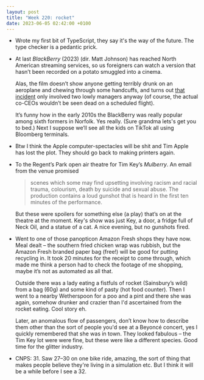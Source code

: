 ```yaml
---
layout: post
title: "Week 220: rocket"
date: 2023-06-05 02:42:00 +0100
---
```


- Wrote my first bit of TypeScript, they say it's the way of the future. The type checker is a pedantic prick.

- At last <cite>BlackBerry</cite> (2023) (dir. Matt Johnson) has reached North American streaming services,
  so us foreigners can watch a version that hasn’t been recorded on a potato smuggled into a cinema.

  Alas, the film doesn’t show anyone getting terribly drunk on an aeroplane and chewing through some handcuffs, and turns out [that incident](https://www.cbc.ca/news/canada/fired-rim-execs-chewed-through-restraints-on-flight-1.992829 "Fired RIM execs 'chewed through restraints' on flight") only involved two lowly managers anyway (of course, the actual co-CEOs wouldn’t be seen dead on a scheduled flight).

  It’s funny how in the early 2010s the BlackBerry was really popular among sixth formers in Norfolk. Yes really. (Sure grandma lets's get you to bed.) Next I suppose we’ll see all the kids on TikTok all using Bloomberg terminals. 

- Btw I think the Apple computer-spectacles will be shit and Tim Apple has lost the plot. They should go back to making printers again.

- To the Regent’s Park open air theatre for Tim Key’s <cite>Mulberry</cite>. An email from the venue promised

  > scenes which some may find upsetting involving racism and racial trauma, colourism, death by suicide and sexual abuse. The production contains a loud gunshot that is heard in the first ten minutes of the performance.

  But these were spoilers for something else (a play) that’s on at the theatre at the moment. Key's show was just Key, a door, a fridge full of Neck Oil, and a statue of a cat. A nice evening, but no gunshots fired.

- Went to one of those panopticon Amazon Fresh shops they have now. Meal dealt – the southern fried chicken wrap was rubbish, but the Amazon Fresh branded paper bag (free!) will be good for putting recycling in. It took 20 minutes for the receipt to come through, which made me think a person had to check the footage of me shopping, maybe it’s not as automated as all that.

  Outside there was a lady eating a fistfuls of rocket (Sainsbury’s wild) from a bag (60g) and some kind of pasty (hot food counter). Then I went to a nearby Wetherspoon for a poo and a pint and there she was again, somehow drunker and crazier than I'd ascertained from the rocket eating. Cool story eh. 

  Later, an anomalous flow of passengers, don’t know how to describe them other than the sort of people you'd see at a Beyoncé concert, yes I quickly remembered that she was in town. They looked fabulous – the Tim Key lot were were fine, but these were like a different species. Good time for the glitter industry.

- CNPS: 31. Saw 27–30 on one bike ride, amazing, the sort of thing that makes people believe they're living in a simulation etc. But I think it will be a while before I see a 32.
